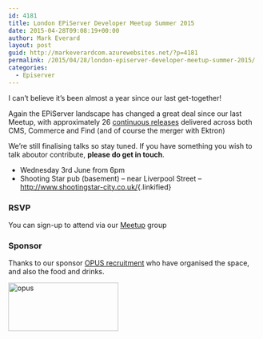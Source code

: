 ```yaml
---
id: 4181
title: London EPiServer Developer Meetup Summer 2015
date: 2015-04-28T09:08:19+00:00
author: Mark Everard
layout: post
guid: http://markeverardcom.azurewebsites.net/?p=4181
permalink: /2015/04/28/london-episerver-developer-meetup-summer-2015/
categories:
  - Episerver
---
```

I can&#8217;t believe it&#8217;s been almost a year since our last get-together!

Again the EPiServer landscape has changed a great deal since our last Meetup, with approximately 26 [continuous releases](http://world.episerver.com/releases/) delivered across both CMS, Commerce and Find (and of course the merger with Ektron)

We&#8217;re still finalising talks so stay tuned. If you have something you wish to talk aboutor contribute, **please do get in touch**.

  * Wednesday 3rd June from 6pm
  * Shooting Star pub (basement) &#8211; near Liverpool Street &#8211; <http://www.shootingstar-city.co.uk/>{.linkified}

### **RSVP**

You can sign-up to attend via our <a title="Meetup - London EPiServer Developer Meetup Summer 2015" href="http://www.meetup.com/EPiServer-London/events/222152680/" target="_blank">Meetup</a> group

### Sponsor

Thanks to our sponsor [OPUS recruitment](http://www.opusrecruitmentsolutions.com/) who have organised the space, and also the food and drinks.

<img class="size-full wp-image-4752 alignleft" src="http://www.markeverard.com/wp-content/uploads/2015/04/opus.jpg" alt="opus" width="220" height="97" /> 

&nbsp;

&nbsp;

&nbsp;